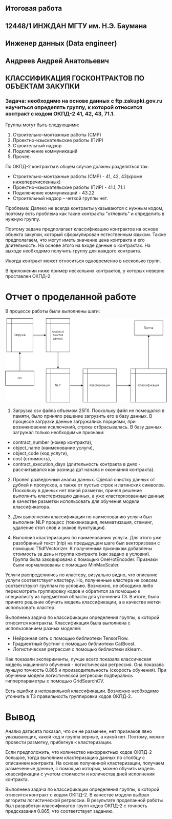 ## Итоговая работа
## 12448/1 ИНЖДАН МГТУ им. Н.Э. Баумана
## Инженер данных (Data engineer)
## Андреев Андрей Анатольевич

## КЛАССИФИКАЦИЯ ГОСКОНТРАКТОВ ПО ОБЪЕКТАМ ЗАКУПКИ

### Задача: необходимо на основе данных с ftp.zakupki.gov.ru научиться определять группу, к которой относится контракт с кодом ОКПД-2 41, 42, 43, 71.1.

Группы могут быть следующими:

1.	Строительно-монтажные работы (СМР)
2.	Проектно-изыскательские работы (ПИР)
3.	Строительный надзор
4.	Подключение коммуникаций
5.	Прочее.

По ОКПД-2 контракты в общем случае должны разделяться так:
- Строительно-монтажные работы (СМР) - 41, 42, 43(кроме нижеперечисленных)
- Проектно-изыскательские работы (ПИР) - 41.1, 71.1
- Подключение коммуникаций - 43.22
- Строительный надзор – четкой группы нет.


Проблема: Далеко не всегда контракты указываются с нужным кодом, поэтому есть проблема как такие контракты "отловить" и определить в нужную группу.

Поэтому задача предполагает классификацию контрактов на основе объекта закупки, который сформулирован естественным языком. Также предполагаем, что могут иметь значение цена контракта и его длительность.
На основе этого на входе данные о контрактах. На выходе необходимо получить группу для каждого контракта.

Иногда контракт может относиться одновременно в несколько групп.

В приложении ниже пример нескольких контрактов, у которых неверно проставлен ОКПД-2.



# Отчет о проделанной работе

В процессе работы были выполнены шаги:

![alt text](dfd.png "Title")

1. Загрузка csv файла объемом 25Гб. Поскольку файл не помещался в памяти, было приняло решение загрузить его в базу данных. В процессе загрузки данные загружались порциями, при возникновении исключений, строка отбрасывалась. В базу данных загружал только необходимые признаки:
- contract_number (номер контракта), 
- object_name (наименование услуги),
- object_code (код услуги), 
- cost (стоимость), 
- contract_execution_days (длительность контракта в днях -  рассчитывался как разница дат начала и окончания контракта).

2. Провел разведочный анализ данных. Сделал очистку данных от дублей и пропусков, а также от пустых строк и латинских символов. Поскольку в данных нет явной разметки, принял решение выполнить кластеризацию
данных, а уже кластеризованные данные в качестве разметки использовать для обучения модели классификатора.

3. Для выполнения классификации по наименованию услуги был выполнен NLP процесс  (токкенизация, лемматизация, стеминг, удаление стоп слов и знаков пунктуации). 

4. Выполнил кластеризацию  по наименованию услуги. Для этого уже разобранный текст (nlp) на предыдущем шаге был векторизован с помощью TfidfVectorizer. К полученным признакам добавлены стоимость за день и группа контракта (как задано в условии). Группа была закодирована с помощью OneHotEncoder. Признаки были нормализованы с помощью MinMaxScaler.

Услуги распределились по кластеру, визуально видно, что описание услуги соответствует кластеру. Но, полученные кластера не совсем соответствуют группам по условию. Возможно, не обходимо либо пересмотреть группировку кодов и обратится за помощью к специалисту из предметной области для уточнения ТЗ. В итоге, было принято решение обучить модель классификации, а в качестве метки использовать кластер.

Выполнена задача по классификации определения группы, к которой относится контракты. Классификация была выполнена с использованием разных моделей:
- Нейронная сеть c помощью библиотеки TensorFlow.
- Градиентный бустинг с помощью библиотеки CatBoost.
- Логистическая регрессия с помощью библиотеки sklearn.

Как показали эксперименты, лучше всего показала классическая модель машинного обучения - логистическая регрессия. Она показала лучшую точность 0.865 и производительность (скорость обучения). 
При обучении модели логистической регрессии подбирались гипперпараметры с помощью GridSearchCV. 

Есть ошибки в неправильной классификации. Возможно необходимо уточнить в ТЗ правильность группировки кодов ОКПД-2.


# Вывод

Анализ датасета показал, что он не размечен, нет признаков явно указывающих, какой код и группа верные, а какой нет. Поэтому, можно провести разметку, прибегнув к кластеризации.

Если предположить, что количество некорректных кодов ОКПД-2 большое, тогда выполним кластеризацию данных по столбцу с описанием контракта. На основе полученной кластеризации, получаем размеченные данные, с помощью которых, можно обучить модель классификации с учетом стоимости и количества дней исполнения контракта.

Выполнена задача по классификации определения группы, к которой относится контракт с кодом ОКПД-2.
В качестве модели выбрал алгоритм логистической регрессии. В результате проделанной работы был разработан классификатор групп кодов ОКПД-2 с точность предсказания 0.865, что соответствует заданию.





